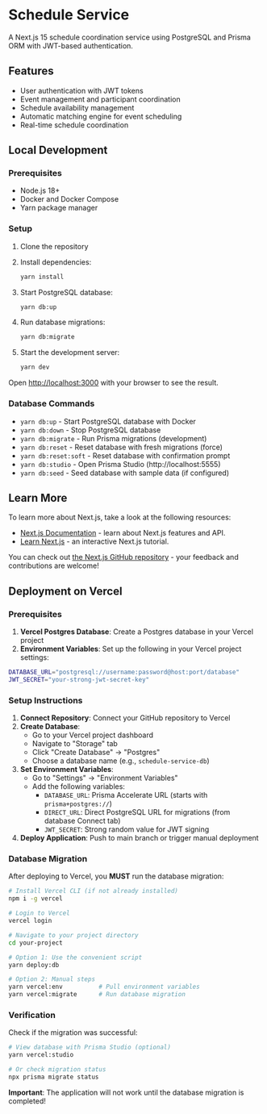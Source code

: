 # Schedule Service

A Next.js 15 schedule coordination service using PostgreSQL and Prisma ORM with JWT-based authentication.

## Features

- User authentication with JWT tokens
- Event management and participant coordination  
- Schedule availability management
- Automatic matching engine for event scheduling
- Real-time schedule coordination

## Local Development

### Prerequisites

- Node.js 18+
- Docker and Docker Compose
- Yarn package manager

### Setup

1. Clone the repository
2. Install dependencies:
   ```bash
   yarn install
   ```

3. Start PostgreSQL database:
   ```bash
   yarn db:up
   ```

4. Run database migrations:
   ```bash
   yarn db:migrate
   ```

5. Start the development server:
   ```bash
   yarn dev
   ```

Open [http://localhost:3000](http://localhost:3000) with your browser to see the result.

### Database Commands

- `yarn db:up` - Start PostgreSQL database with Docker
- `yarn db:down` - Stop PostgreSQL database
- `yarn db:migrate` - Run Prisma migrations (development)
- `yarn db:reset` - Reset database with fresh migrations (force)
- `yarn db:reset:soft` - Reset database with confirmation prompt
- `yarn db:studio` - Open Prisma Studio (http://localhost:5555)
- `yarn db:seed` - Seed database with sample data (if configured)

## Learn More

To learn more about Next.js, take a look at the following resources:

- [Next.js Documentation](https://nextjs.org/docs) - learn about Next.js features and API.
- [Learn Next.js](https://nextjs.org/learn) - an interactive Next.js tutorial.

You can check out [the Next.js GitHub repository](https://github.com/vercel/next.js) - your feedback and contributions are welcome!

## Deployment on Vercel

### Prerequisites

1. **Vercel Postgres Database**: Create a Postgres database in your Vercel project
2. **Environment Variables**: Set up the following in your Vercel project settings:

```bash
DATABASE_URL="postgresql://username:password@host:port/database"
JWT_SECRET="your-strong-jwt-secret-key"
```

### Setup Instructions

1. **Connect Repository**: Connect your GitHub repository to Vercel
2. **Create Database**: 
   - Go to your Vercel project dashboard
   - Navigate to "Storage" tab
   - Click "Create Database" → "Postgres"
   - Choose a database name (e.g., `schedule-service-db`)
3. **Set Environment Variables**:
   - Go to "Settings" → "Environment Variables"
   - Add the following variables:
     - `DATABASE_URL`: Prisma Accelerate URL (starts with `prisma+postgres://`)
     - `DIRECT_URL`: Direct PostgreSQL URL for migrations (from database Connect tab)
     - `JWT_SECRET`: Strong random value for JWT signing
4. **Deploy Application**: Push to main branch or trigger manual deployment

### Database Migration

After deploying to Vercel, you **MUST** run the database migration:

```bash
# Install Vercel CLI (if not already installed)
npm i -g vercel

# Login to Vercel
vercel login

# Navigate to your project directory
cd your-project

# Option 1: Use the convenient script
yarn deploy:db

# Option 2: Manual steps
yarn vercel:env          # Pull environment variables
yarn vercel:migrate      # Run database migration
```

### Verification

Check if the migration was successful:

```bash
# View database with Prisma Studio (optional)
yarn vercel:studio

# Or check migration status
npx prisma migrate status
```

**Important**: The application will not work until the database migration is completed!
